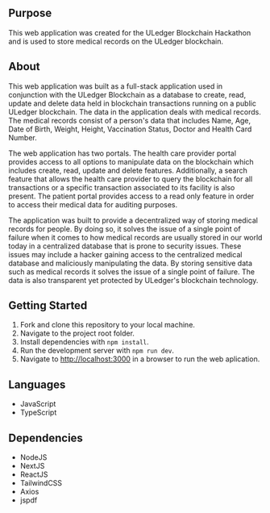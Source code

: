 ## Purpose
This web application was created for the ULedger Blockchain Hackathon and is used to store medical records on the ULedger blockchain.

## About
This web application was built as a full-stack application used in conjunction with the ULedger Blockchain as a database to create, read, update and delete data held in blockchain transactions running on a public ULedger blockchain. The data in the application deals with medical records. The medical records consist of a person's data that includes Name, Age, Date of Birth, Weight, Height, Vaccination Status, Doctor and Health Card Number. 

The web application has two portals. The health care provider portal provides access to all options to manipulate data on the blockchain which includes create, read, update and delete features. Additionally, a search feature that allows the health care provider to query the blockchain for all transactions or a specific transaction associated to its facility is also present. The patient portal provides access to a read only feature in order to access their medical data for auditing purposes.

The application was built to provide a decentralized way of storing medical records for people. By doing so, it solves the issue of a single point of failure when it comes to how medical records are usually stored in our world today in a centralized database that is prone to security issues. These issues may include a hacker gaining access to the centralized medical database and maliciously manipulating the data. By storing sensitive data such as medical records it solves the issue of a single point of failure. The data is also transparent yet protected by ULedger's blockchain technology.

## Getting Started
1. Fork and clone this repository to your local machine.
2. Navigate to the project root folder.
3. Install dependencies with `npm install`.
4. Run the development server with `npm run dev`.
5. Navigate to [http://localhost:3000](http://localhost:3000) in a browser to run the web aplication.

## Languages
- JavaScript
- TypeScript

## Dependencies
- NodeJS
- NextJS
- ReactJS
- TailwindCSS
- Axios
- jspdf